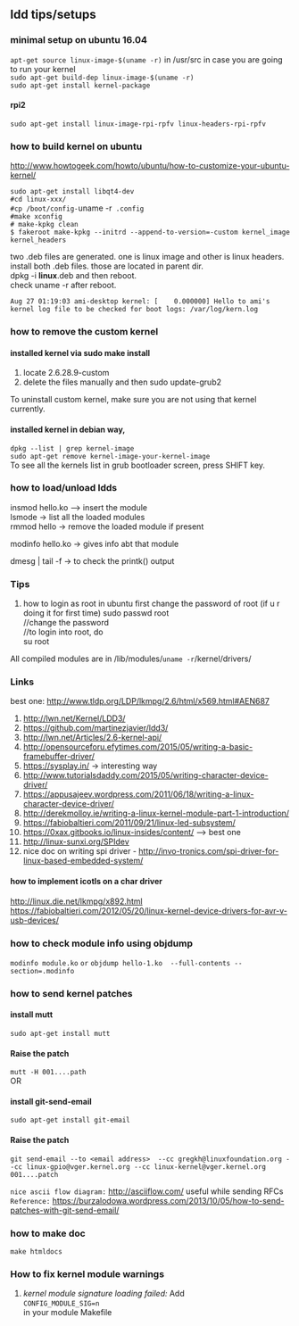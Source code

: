 ## ldd tips/setups

### minimal setup on ubuntu 16.04

`apt-get source linux-image-$(uname -r)` in /usr/src in case you are going to
run your kernel  
`sudo apt-get build-dep linux-image-$(uname -r)`  
`sudo apt-get install kernel-package`  

#### rpi2

`sudo apt-get install linux-image-rpi-rpfv linux-headers-rpi-rpfv`


### how to build kernel on ubuntu

http://www.howtogeek.com/howto/ubuntu/how-to-customize-your-ubuntu-kernel/  

`sudo apt-get install libqt4-dev`  
`#cd linux-xxx/`  
`#cp /boot/config-`uname -r` .config`  
`#make xconfig `  
`# make-kpkg clean`  
`$ fakeroot make-kpkg --initrd --append-to-version=-custom kernel_image kernel_headers`

two .deb files are generated. one is linux image and other is linux headers.  
install both .deb files. those are located in parent dir.  
dpkg -i **linux**.deb  and then reboot.  
check uname -r after reboot.

`Aug 27 01:19:03 ami-desktop kernel: [    0.000000] Hello to ami's kernel
log file to be checked for boot logs: /var/log/kern.log `  

### how to remove the custom kernel 

#### installed kernel via sudo make install 

1. locate 2.6.28.9-custom
2. delete the files manually and then sudo update-grub2

To uninstall custom kernel, make sure you are not using that kernel currently.

#### installed kernel in debian way,  

 `dpkg --list | grep kernel-image`  
 `sudo apt-get remove kernel-image-your-kernel-image`  
To see all the kernels list in grub bootloader screen, press SHIFT key.

### how to load/unload ldds

insmod hello.ko --> insert the module  
lsmode -> list all the loaded modules  
rmmod hello -> remove the loaded module if present  

modinfo hello.ko -> gives info abt that module  

   dmesg | tail -f -> to check the printk() output  

### Tips

1. how to login as root in ubuntu
first change the password of root (if u r doing it for first time)
sudo passwd root  
//change the password  
//to login into root, do  
su root  

All compiled modules are in /lib/modules/`uname -r`/kernel/drivers/

### Links

best one: http://www.tldp.org/LDP/lkmpg/2.6/html/x569.html#AEN687

1. http://lwn.net/Kernel/LDD3/
2. https://github.com/martinezjavier/ldd3/
3. http://lwn.net/Articles/2.6-kernel-api/
4. http://opensourceforu.efytimes.com/2015/05/writing-a-basic-framebuffer-driver/
5. https://sysplay.in/ -> interesting way
6. http://www.tutorialsdaddy.com/2015/05/writing-character-device-driver/
7. https://appusajeev.wordpress.com/2011/06/18/writing-a-linux-character-device-driver/
8. http://derekmolloy.ie/writing-a-linux-kernel-module-part-1-introduction/
9. https://fabiobaltieri.com/2011/09/21/linux-led-subsystem/
10. https://0xax.gitbooks.io/linux-insides/content/  --> best one
11. http://linux-sunxi.org/SPIdev
12. nice doc on writing spi driver - http://invo-tronics.com/spi-driver-for-linux-based-embedded-system/

#### how to implement icotls on a char driver

http://linux.die.net/lkmpg/x892.html
https://fabiobaltieri.com/2012/05/20/linux-kernel-device-drivers-for-avr-v-usb-devices/

### how to check module info using objdump

`modinfo module.ko`
`or`
`objdump hello-1.ko  --full-contents --section=.modinfo`

### how to send kernel patches

#### install mutt

`sudo apt-get install mutt`

#### Raise the patch
`mutt -H 001....path`  
OR  
#### install git-send-email

`sudo apt-get install git-email`

#### Raise the patch
`git send-email --to <email address>  --cc gregkh@linuxfoundation.org --cc linux-gpio@vger.kernel.org --cc linux-kernel@vger.kernel.org 001....patch`

`nice ascii flow diagram:` http://asciiflow.com/   useful while sending RFCs  
`Reference:` https://burzalodowa.wordpress.com/2013/10/05/how-to-send-patches-with-git-send-email/

### how to make doc

`make htmldocs`

### How to fix kernel module warnings

1. *kernel module signature loading failed:* Add  
`CONFIG_MODULE_SIG=n`  
in your module Makefile

